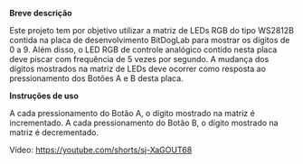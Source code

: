 **Breve descrição**

Este projeto tem por objetivo utilizar a matriz de LEDs RGB do tipo WS2812B contida na placa de desenvolvimento BitDogLab para mostrar os dígitos de 0 a 9. Além disso, o LED RGB de controle analógico contido nesta placa deve piscar com frequência de 5 vezes por segundo. A mudança dos dígitos mostrados na matriz de LEDs deve ocorrer como resposta ao pressionamento dos Botões A e B desta placa.


**Instruções de uso**

A cada pressionamento do Botão A, o dígito mostrado na matriz é incrementado.
A cada pressionamento do Botão B, o dígito mostrado na matriz é decrementado.


Vídeo: https://youtube.com/shorts/sj-XaGOUT68